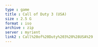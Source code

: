 ```yaml
---
type : game
title : Call of Duty 3 (USA)
size : 2.5 G
format : iso
archive : zip
server : myrient
link2 : Call%20of%20Duty%203%20%28USA%29
---
```

